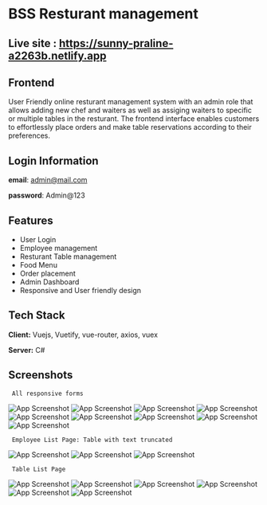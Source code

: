 
# BSS Resturant management

## Live site : https://sunny-praline-a2263b.netlify.app

## Frontend
User Friendly online resturant management system with an admin role that allows adding new chef and waiters as well as assiging waiters to specific or multiple tables in the resturant. The frontend interface enables customers to effortlessly place orders and make table reservations according to their preferences. 


## Login Information
**email**: admin@mail.com

**password**: Admin@123

## Features

- User Login
- Employee management
- Resturant Table management
- Food Menu
- Order placement
- Admin Dashboard
- Responsive and User friendly design


## Tech Stack

**Client:** Vuejs, Vuetify, vue-router, axios, vuex

**Server:** C#


## Screenshots

     All responsive forms

![App Screenshot](src/assets/projectImages/add-employee.png)
![App Screenshot](src/assets/projectImages/add-employee_responsive.png)
![App Screenshot](src/assets/projectImages/add-employee_responsive_2.png)
![App Screenshot](src/assets/projectImages/add-food.png)
![App Screenshot](src/assets/projectImages/add-food_responsive.png)
![App Screenshot](src/assets/projectImages/add-newTable.png)
![App Screenshot](src/assets/projectImages/add-newTable_responsive.png)
![App Screenshot](src/assets/projectImages/login.png)
![App Screenshot](src/assets/projectImages/login_responsive.png)

     Employee List Page: Table with text truncated

![App Screenshot](src/assets/projectImages/employee-list.png)
![App Screenshot](src/assets/projectImages/employee-list_responsive.png)
![App Screenshot](src/assets/projectImages/employee-list_responsive_3.png)

     Table List Page
     
![App Screenshot](src/assets/projectImages/Table_list.png)
![App Screenshot](src/assets/projectImages/Table_list_modal.png)
![App Screenshot](src/assets/projectImages/Table_list_responsive.png)
![App Screenshot](src/assets/projectImages/Table_list_responsive_2.png)
![App Screenshot](src/assets/projectImages/Table_list_modal_responsive.png)
![App Screenshot](src/assets/projectImages/food_list.png)






